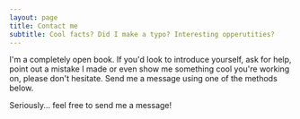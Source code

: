 ```yaml
---
layout: page
title: Contact me
subtitle: Cool facts? Did I make a typo? Interesting opperutities?
---
```


I'm a completely open book. If you'd look to introduce yourself, ask for help,
point out a mistake I made or even show me something cool you're working on,
please don't hesitate. Send me a message using one of the methods below. 

Seriously... feel free to send me a message!

